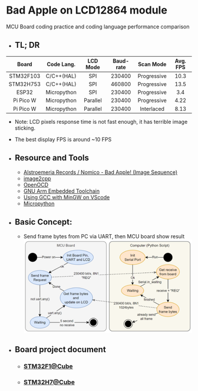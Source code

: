 # Bad Apple on LCD12864 module
MCU Board coding practice and coding language performance comparison


- ## TL; DR

|   Board   | Code Lang.  | LCD Mode | Baud-rate |  Scan Mode  | Avg. FPS |
|:---------:|:-----------:|:--------:|:---------:|:-----------:|:--------:|
| STM32F103 | C/C++(HAL)  |   SPI    |  230400   | Progressive |   10.3   |
| STM32H753 | C/C++(HAL)  |   SPI    |  460800   | Progressive |   13.5   |
|   ESP32   | Micropython |   SPI    |  230400   | Progressive |   3.4    |
| Pi Pico W | Micropython | Parallel |  230400   | Progressive |   4.22   |
| Pi Pico W | Micropython | Parallel |  230400   | Interlaced  |   8.13   |
   - Note: LCD pixels response time is not fast enough, it has terrible image sticking.
   - The best display FPS is around ~10 FPS

- ## Resource and Tools
  - [Alstroemeria Records / Nomico - Bad Apple! (Image Sequence)](https://archive.org/details/bad_apple_is.7z)
  - [image2cpp](https://javl.github.io/image2cpp/)
  - [OpenOCD](https://openocd.org)
  - [GNU Arm Embedded Toolchain](https://developer.arm.com/downloads/-/gnu-rm)
  - [Using GCC with MinGW on VScode](https://code.visualstudio.com/docs/cpp/config-mingw)
  - [Micropython](https://micropython.org)
  
- ## Basic Concept:
   - Send frame bytes from PC via UART, then MCU board show result
![BasicConcept.png](Document/Image/BasicConcept.png)

- ## Board project document
  - ### [STM32F1@Cube](STM32F1@Cube/docSTM32F1.md)
  - ### [STM32H7@Cube](STM32H7@Cube/docSTM32H7.md)
